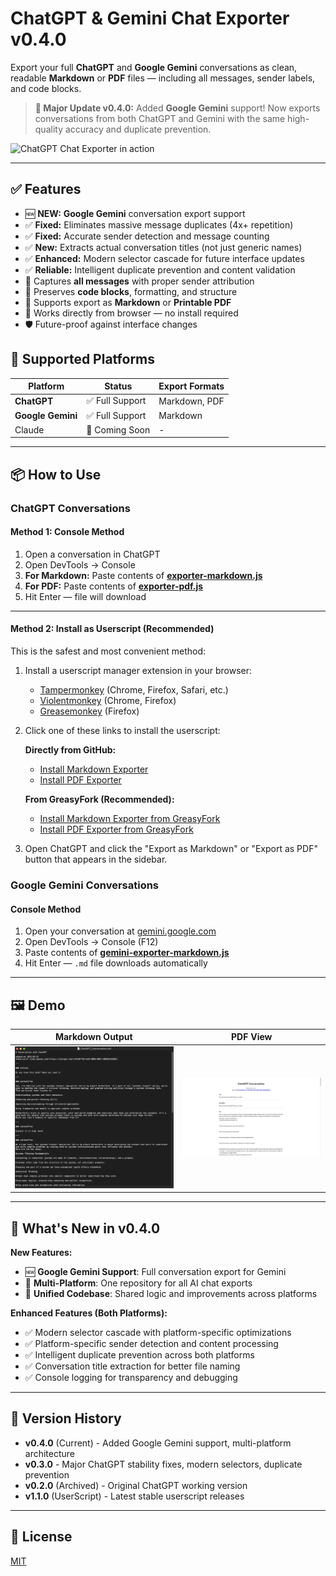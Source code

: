 # ChatGPT & Gemini Chat Exporter v0.4.0

Export your full **ChatGPT** and **Google Gemini** conversations as clean, readable **Markdown** or **PDF** files — including all messages, sender labels, and code blocks.

> **🎯 Major Update v0.4.0:** Added **Google Gemini** support! Now exports conversations from both ChatGPT and Gemini with the same high-quality accuracy and duplicate prevention.

![ChatGPT Chat Exporter in action](demo/demo.gif)

---

## ✅ Features

- 🆕 **NEW:** **Google Gemini** conversation export support
- ✅ **Fixed:** Eliminates massive message duplicates (4x+ repetition)
- ✅ **Fixed:** Accurate sender detection and message counting
- ✅ **New:** Extracts actual conversation titles (not just generic names)
- ✅ **Enhanced:** Modern selector cascade for future interface updates
- ✅ **Reliable:** Intelligent duplicate prevention and content validation
- 📝 Captures **all messages** with proper sender attribution
- 🔧 Preserves **code blocks**, formatting, and structure
- 📄 Supports export as **Markdown** or **Printable PDF**
- 🚀 Works directly from browser — no install required
- 🛡️ Future-proof against interface changes

## 🎯 Supported Platforms

| Platform | Status | Export Formats |
|----------|--------|---------------|
| **ChatGPT** | ✅ Full Support | Markdown, PDF |
| **Google Gemini** | ✅ Full Support | Markdown |
| Claude | 🔄 Coming Soon | - |

---

## 📦 How to Use

### ChatGPT Conversations

#### Method 1: Console Method
1. Open a conversation in ChatGPT
2. Open DevTools → Console
3. **For Markdown:** Paste contents of **[exporter-markdown.js](https://github.com/rashidazarang/chatgpt-chat-exporter/raw/master/exporter-markdown.js)** 
4. **For PDF:** Paste contents of **[exporter-pdf.js](https://github.com/rashidazarang/chatgpt-chat-exporter/raw/master/exporter-pdf.js)**
5. Hit Enter — file will download

---

#### Method 2: Install as Userscript (Recommended)

This is the safest and most convenient method:

1. Install a userscript manager extension in your browser:
   - [Tampermonkey](https://www.tampermonkey.net/) (Chrome, Firefox, Safari, etc.)
   - [Violentmonkey](https://violentmonkey.github.io/) (Chrome, Firefox)
   - [Greasemonkey](https://addons.mozilla.org/en-US/firefox/addon/greasemonkey/) (Firefox)
  

2. Click one of these links to install the userscript:

      **Directly from GitHub:**
   - [Install Markdown Exporter](https://github.com/rashidazarang/chatgpt-chat-exporter/raw/master/chatgpt-markdown-exporter.user.js)
   - [Install PDF Exporter](https://github.com/rashidazarang/chatgpt-chat-exporter/raw/master/chatgpt-pdf-exporter.user.js)
     
   **From GreasyFork (Recommended):**
   - [Install Markdown Exporter from GreasyFork](https://greasyfork.org/en/scripts/530789-chatgpt-chat-exporter-markdown)
   - [Install PDF Exporter from GreasyFork](https://greasyfork.org/en/scripts/530790-chatgpt-chat-exporter-pdf)
   

3. Open ChatGPT and click the "Export as Markdown" or "Export as PDF" button that appears in the sidebar.

### Google Gemini Conversations

#### Console Method
1. Open your conversation at [gemini.google.com](https://gemini.google.com)
2. Open DevTools → Console (F12)
3. Paste contents of **[gemini-exporter-markdown.js](https://github.com/rashidazarang/chatgpt-chat-exporter/raw/master/gemini-exporter-markdown.js)**
4. Hit Enter — `.md` file downloads automatically

---

## 🖼️ Demo

| Markdown Output | PDF View |
|-----------------|----------|
| ![](demo/preview-md.png) | ![](demo/preview-pdf.png) |

---

## 🔧 What's New in v0.4.0

**New Features:**
- 🆕 **Google Gemini Support**: Full conversation export for Gemini
- 🎯 **Multi-Platform**: One repository for all AI chat exports
- 🔧 **Unified Codebase**: Shared logic and improvements across platforms

**Enhanced Features (Both Platforms):**
- ✅ Modern selector cascade with platform-specific optimizations
- ✅ Platform-specific sender detection and content processing
- ✅ Intelligent duplicate prevention across both platforms
- ✅ Conversation title extraction for better file naming
- ✅ Console logging for transparency and debugging

---

## 🚀 Version History

- **v0.4.0** (Current) - Added Google Gemini support, multi-platform architecture
- **v0.3.0** - Major ChatGPT stability fixes, modern selectors, duplicate prevention
- **v0.2.0** (Archived) - Original ChatGPT working version  
- **v1.1.0** (UserScript) - Latest stable userscript releases

---

## 📜 License

[MIT](LICENSE)
